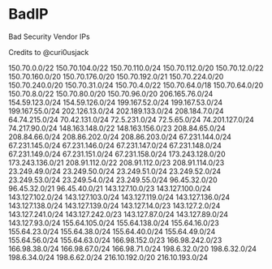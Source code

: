 # BadIP
Bad Security Vendor IPs

Credits to @curi0usjack

150.70.0.0/22
150.70.104.0/22
150.70.110.0/24
150.70.112.0/20
150.70.12.0/22
150.70.160.0/20
150.70.176.0/20
150.70.192.0/21
150.70.224.0/20
150.70.240.0/20
150.70.31.0/24
150.70.4.0/22
150.70.64.0/18
150.70.64.0/20
150.70.8.0/22
150.70.80.0/20
150.70.96.0/20
206.165.76.0/24
154.59.123.0/24
154.59.126.0/24
199.167.52.0/24
199.167.53.0/24
199.167.55.0/24
202.126.13.0/24
202.189.133.0/24
208.184.7.0/24
64.74.215.0/24
70.42.131.0/24
72.5.231.0/24
72.5.65.0/24
74.201.127.0/24
74.217.90.0/24
148.163.148.0/22
148.163.156.0/23
208.84.65.0/24
208.84.66.0/24
208.86.202.0/24
208.86.203.0/24
67.231.144.0/24
67.231.145.0/24
67.231.146.0/24
67.231.147.0/24
67.231.148.0/24
67.231.149.0/24
67.231.151.0/24
67.231.158.0/24
173.243.128.0/20
173.243.136.0/21
208.91.112.0/22
208.91.112.0/23
208.91.114.0/23
23.249.49.0/24
23.249.50.0/24
23.249.51.0/24
23.249.52.0/24
23.249.53.0/24
23.249.54.0/24
23.249.55.0/24
96.45.32.0/20
96.45.32.0/21
96.45.40.0/21
143.127.10.0/23
143.127.100.0/24
143.127.102.0/24
143.127.103.0/24
143.127.119.0/24
143.127.136.0/24
143.127.138.0/24
143.127.139.0/24
143.127.14.0/23
143.127.2.0/24
143.127.241.0/24
143.127.242.0/23
143.127.87.0/24
143.127.89.0/24
143.127.93.0/24
155.64.105.0/24
155.64.138.0/24
155.64.16.0/23
155.64.23.0/24
155.64.38.0/24
155.64.40.0/24
155.64.49.0/24
155.64.56.0/24
155.64.63.0/24
166.98.152.0/23
166.98.242.0/23
166.98.38.0/24
166.98.67.0/24
166.98.71.0/24
198.6.32.0/20
198.6.32.0/24
198.6.34.0/24
198.6.62.0/24
216.10.192.0/20
216.10.193.0/24
